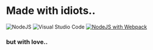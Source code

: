 # Made with idiots..
![NodeJS](https://img.shields.io/badge/node.js-6DA55F?style=for-the-badge&logo=node.js&logoColor=white) ![Visual Studio Code](https://img.shields.io/badge/Visual%20Studio%20Code-0078d7.svg?style=for-the-badge&logo=visual-studio-code&logoColor=white)
[![NodeJS with Webpack](https://github.com/DarkShyMW/owo.forum.bronyfurry.com/actions/workflows/webpack.yml/badge.svg)](https://github.com/DarkShyMW/owo.forum.bronyfurry.com/actions/workflows/webpack.yml)

### but  with love..
